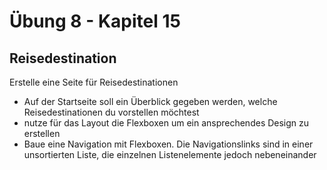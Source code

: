 # Übung 8 - Kapitel 15

## Reisedestination

Erstelle eine Seite für Reisedestinationen

- Auf der Startseite soll ein Überblick gegeben werden, welche Reisedestinationen du vorstellen möchtest
- nutze für das Layout die Flexboxen um ein ansprechendes Design zu erstellen
- Baue eine Navigation mit Flexboxen. Die Navigationslinks sind in einer unsortierten Liste, die einzelnen Listenelemente jedoch nebeneinander